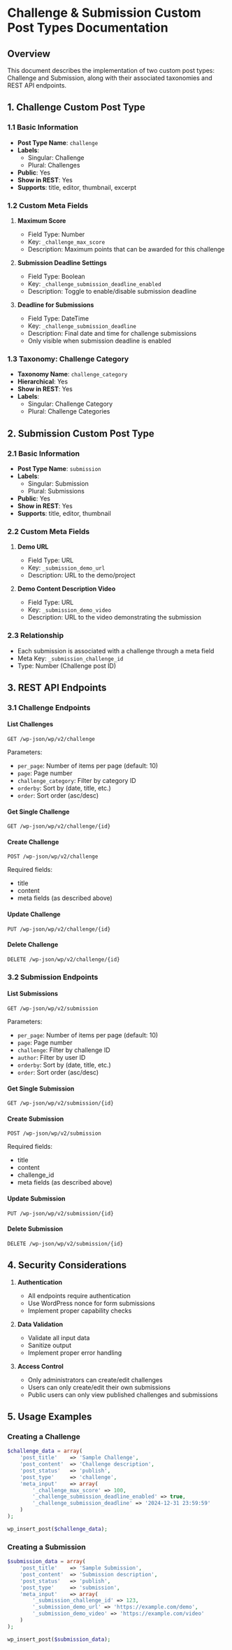 # Challenge & Submission Custom Post Types Documentation

## Overview
This document describes the implementation of two custom post types: Challenge and Submission, along with their associated taxonomies and REST API endpoints.

## 1. Challenge Custom Post Type

### 1.1 Basic Information
- **Post Type Name**: `challenge`
- **Labels**:
  - Singular: Challenge
  - Plural: Challenges
- **Public**: Yes
- **Show in REST**: Yes
- **Supports**: title, editor, thumbnail, excerpt

### 1.2 Custom Meta Fields
1. **Maximum Score**
   - Field Type: Number
   - Key: `_challenge_max_score`
   - Description: Maximum points that can be awarded for this challenge

2. **Submission Deadline Settings**
   - Field Type: Boolean
   - Key: `_challenge_submission_deadline_enabled`
   - Description: Toggle to enable/disable submission deadline

3. **Deadline for Submissions**
   - Field Type: DateTime
   - Key: `_challenge_submission_deadline`
   - Description: Final date and time for challenge submissions
   - Only visible when submission deadline is enabled

### 1.3 Taxonomy: Challenge Category
- **Taxonomy Name**: `challenge_category`
- **Hierarchical**: Yes
- **Show in REST**: Yes
- **Labels**:
  - Singular: Challenge Category
  - Plural: Challenge Categories

## 2. Submission Custom Post Type

### 2.1 Basic Information
- **Post Type Name**: `submission`
- **Labels**:
  - Singular: Submission
  - Plural: Submissions
- **Public**: Yes
- **Show in REST**: Yes
- **Supports**: title, editor, thumbnail

### 2.2 Custom Meta Fields
1. **Demo URL**
   - Field Type: URL
   - Key: `_submission_demo_url`
   - Description: URL to the demo/project

2. **Demo Content Description Video**
   - Field Type: URL
   - Key: `_submission_demo_video`
   - Description: URL to the video demonstrating the submission

### 2.3 Relationship
- Each submission is associated with a challenge through a meta field
- Meta Key: `_submission_challenge_id`
- Type: Number (Challenge post ID)

## 3. REST API Endpoints

### 3.1 Challenge Endpoints

#### List Challenges
```
GET /wp-json/wp/v2/challenge
```
Parameters:
- `per_page`: Number of items per page (default: 10)
- `page`: Page number
- `challenge_category`: Filter by category ID
- `orderby`: Sort by (date, title, etc.)
- `order`: Sort order (asc/desc)

#### Get Single Challenge
```
GET /wp-json/wp/v2/challenge/{id}
```

#### Create Challenge
```
POST /wp-json/wp/v2/challenge
```
Required fields:
- title
- content
- meta fields (as described above)

#### Update Challenge
```
PUT /wp-json/wp/v2/challenge/{id}
```

#### Delete Challenge
```
DELETE /wp-json/wp/v2/challenge/{id}
```

### 3.2 Submission Endpoints

#### List Submissions
```
GET /wp-json/wp/v2/submission
```
Parameters:
- `per_page`: Number of items per page (default: 10)
- `page`: Page number
- `challenge`: Filter by challenge ID
- `author`: Filter by user ID
- `orderby`: Sort by (date, title, etc.)
- `order`: Sort order (asc/desc)

#### Get Single Submission
```
GET /wp-json/wp/v2/submission/{id}
```

#### Create Submission
```
POST /wp-json/wp/v2/submission
```
Required fields:
- title
- content
- challenge_id
- meta fields (as described above)

#### Update Submission
```
PUT /wp-json/wp/v2/submission/{id}
```

#### Delete Submission
```
DELETE /wp-json/wp/v2/submission/{id}
```

## 4. Security Considerations

1. **Authentication**
   - All endpoints require authentication
   - Use WordPress nonce for form submissions
   - Implement proper capability checks

2. **Data Validation**
   - Validate all input data
   - Sanitize output
   - Implement proper error handling

3. **Access Control**
   - Only administrators can create/edit challenges
   - Users can only create/edit their own submissions
   - Public users can only view published challenges and submissions

## 5. Usage Examples

### Creating a Challenge
```php
$challenge_data = array(
    'post_title'    => 'Sample Challenge',
    'post_content'  => 'Challenge description',
    'post_status'   => 'publish',
    'post_type'     => 'challenge',
    'meta_input'    => array(
        '_challenge_max_score' => 100,
        '_challenge_submission_deadline_enabled' => true,
        '_challenge_submission_deadline' => '2024-12-31 23:59:59'
    )
);

wp_insert_post($challenge_data);
```

### Creating a Submission
```php
$submission_data = array(
    'post_title'    => 'Sample Submission',
    'post_content'  => 'Submission description',
    'post_status'   => 'publish',
    'post_type'     => 'submission',
    'meta_input'    => array(
        '_submission_challenge_id' => 123,
        '_submission_demo_url' => 'https://example.com/demo',
        '_submission_demo_video' => 'https://example.com/video'
    )
);

wp_insert_post($submission_data);
```

